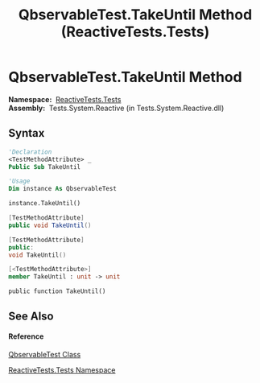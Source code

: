 ﻿---
title: QbservableTest.TakeUntil Method  (ReactiveTests.Tests)
TOCTitle: TakeUntil Method
ms:assetid: M:ReactiveTests.Tests.QbservableTest.TakeUntil
ms:mtpsurl: https://msdn.microsoft.com/en-us/library/reactivetests.tests.qbservabletest.takeuntil(v=VS.103)
ms:contentKeyID: 36620663
ms.date: 06/28/2011
mtps_version: v=VS.103
f1_keywords:
- ReactiveTests.Tests.QbservableTest.TakeUntil
dev_langs:
- CSharp
- JScript
- VB
- FSharp
- c++
---

# QbservableTest.TakeUntil Method

**Namespace:**  [ReactiveTests.Tests](hh289046\(v=vs.103\).md)  
**Assembly:**  Tests.System.Reactive (in Tests.System.Reactive.dll)

## Syntax

``` vb
'Declaration
<TestMethodAttribute> _
Public Sub TakeUntil
```

``` vb
'Usage
Dim instance As QbservableTest

instance.TakeUntil()
```

``` csharp
[TestMethodAttribute]
public void TakeUntil()
```

``` c++
[TestMethodAttribute]
public:
void TakeUntil()
```

``` fsharp
[<TestMethodAttribute>]
member TakeUntil : unit -> unit 
```

``` jscript
public function TakeUntil()
```

## See Also

#### Reference

[QbservableTest Class](hh315250\(v=vs.103\).md)

[ReactiveTests.Tests Namespace](hh289046\(v=vs.103\).md)

